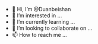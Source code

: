 - 👋 Hi, I’m @Duanbeishan
- 👀 I’m interested in ...
- 🌱 I’m currently learning ...
- 💞️ I’m looking to collaborate on ...
- 📫 How to reach me ...

<!---
Duanbeishan/Duanbeishan is a ✨ special ✨ repository because its `README.md` (this file) appears on your GitHub profile.
You can click the Preview link to take a look at your changes.
--->

